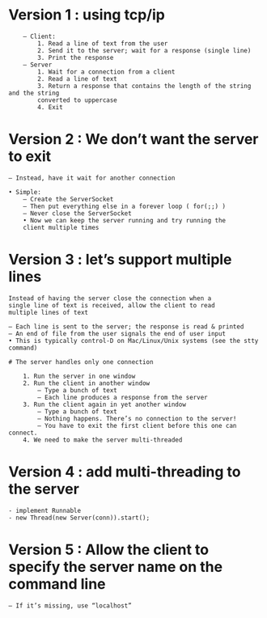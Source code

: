 # Version 1 : using tcp/ip

		– Client:
			1. Read a line of text from the user
			2. Send it to the server; wait for a response (single line)
			3. Print the response
		– Server
			1. Wait for a connection from a client
			2. Read a line of text
			3. Return a response that contains the length of the string and the string
			converted to uppercase
			4. Exit
# Version 2 : We don’t want the server to exit

	– Instead, have it wait for another connection

	• Simple:
		– Create the ServerSocket
		– Then put everything else in a forever loop ( for(;;) )
		– Never close the ServerSocket
		• Now we can keep the server running and try running the
		client multiple times



# Version 3 : let’s support multiple lines

	Instead of having the server close the connection when a
	single line of text is received, allow the client to read
	multiple lines of text

	– Each line is sent to the server; the response is read & printed
	– An end of file from the user signals the end of user input
	• This is typically control-D on Mac/Linux/Unix systems (see the stty
	command)

	# The server handles only one connection

		1. Run the server in one window
		2. Run the client in another window
			– Type a bunch of text
			– Each line produces a response from the server
		3. Run the client again in yet another window
			– Type a bunch of text
			– Nothing happens. There’s no connection to the server!
			– You have to exit the first client before this one can connect.
		4. We need to make the server multi-threaded


# Version 4 : add multi-threading to the server
	- implement Runnable
	- new Thread(new Server(conn)).start();


# Version 5 : Allow the client to specify the server name on the command line

	– If it’s missing, use “localhost”


